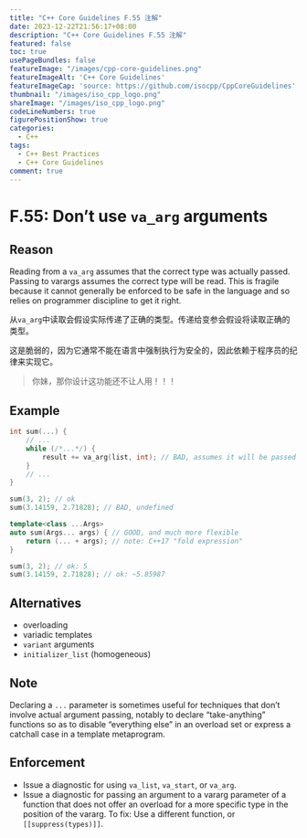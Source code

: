 ```yaml
---
title: "C++ Core Guidelines F.55 注解"
date: 2023-12-22T21:56:17+08:00
description: "C++ Core Guidelines F.55 注解"
featured: false
toc: true
usePageBundles: false
featureImage: "/images/cpp-core-guidelines.png"
featureImageAlt: 'C++ Core Guidelines'
featureImageCap: 'source: https://github.com/isocpp/CppCoreGuidelines'
thumbnail: "/images/iso_cpp_logo.png"
shareImage: "/images/iso_cpp_logo.png"
codeLineNumbers: true
figurePositionShow: true
categories:
  - C++
tags:
  - C++ Best Practices
  - C++ Core Guidelines
comment: true
---
```


# F.55: Don’t use `va_arg` arguments

## Reason

Reading from a `va_arg` assumes that the correct type was actually passed. Passing to varargs assumes the correct type will be read. This is fragile because it cannot generally be enforced to be safe in the language and so relies on programmer discipline to get it right.

从`va_arg`中读取会假设实际传递了正确的类型。传递给变参会假设将读取正确的类型。

这是脆弱的，因为它通常不能在语言中强制执行为安全的，因此依赖于程序员的纪律来实现它。

>你妹，那你设计这功能还不让人用！！！

## Example

```c++
int sum(...) {
    // ...
    while (/*...*/) {
        result += va_arg(list, int); // BAD, assumes it will be passed ints
    }
    // ...
}

sum(3, 2); // ok
sum(3.14159, 2.71828); // BAD, undefined

template<class ...Args>
auto sum(Args... args) { // GOOD, and much more flexible
    return (... + args); // note: C++17 "fold expression"
}

sum(3, 2); // ok: 5
sum(3.14159, 2.71828); // ok: ~5.85987
```

## Alternatives

- overloading
- variadic templates
- `variant` arguments
- `initializer_list` (homogeneous)

## Note

Declaring a `...` parameter is sometimes useful for techniques that don’t involve actual argument passing, notably to declare “take-anything” functions so as to disable “everything else” in an overload set or express a catchall case in a template metaprogram.

## Enforcement

- Issue a diagnostic for using `va_list`, `va_start`, or `va_arg`.
- Issue a diagnostic for passing an argument to a vararg parameter of a function that does not offer an overload for a more specific type in the position of the vararg. To fix: Use a different function, or `[[suppress(types)]]`.
